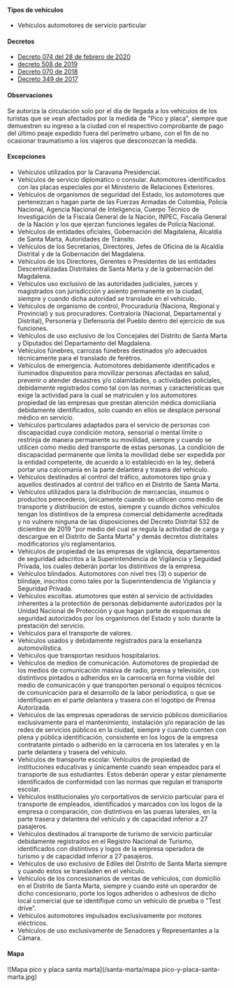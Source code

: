 #### Tipos de vehículos

- Vehículos automotores de servicio particular

#### Decretos

- [Decreto 074 del 28 de febrero de 2020](/santa-marta/decreto-074-del-28-de-febrero-de-2020.pdf)
- [decreto 508 de 2019](https://www.santamarta.gov.co/sites/default/files/decreto_508_de_4_dic_2019.pdf)
- [Decreto 070 de 2018](/santa-marta/decreto-070-de-2018.pdf)
- [Decreto 349 de 2017](/santa-marta/decreto-349-de-2017.pdf)

#### Observaciones

Se autoriza la circulación solo por el día de llegada a los vehículos de los turistas que se vean afectados por la medida de "Pico y placa", siempre que demuestren su ingreso a la ciudad con el respectivo comprobante de pago del último peaje expedido fuera del perímetro urbano, con el fin de no ocasionar traumatismo a los viajeros que desconozcan la medida.

#### Excepciones

- Vehículos utilizados por la Caravana Presidencial.
- Vehículos de servicio diplomático o consular. Automotores identificados con las placas especiales por el Ministerio de Relaciones Exteriores.
- Vehículos de organismos de seguridad del Estado, los automotores que pertenezcan o hagan parte de las Fuerzas Armadas de Colombia, Policía Nacional, Agencia Nacional de Inteligencia, Cuerpo Técnico de Investigación de la Fiscaía General de la Nación, INPEC, Fiscalía General de la Nación y los que ejerzan funciones legales de Policía Nacional.
- Vehículos de entidades oficiales, Gobernación del Magdalena, Alcaldía de Santa Marta, Autoridades de Tránsito.
- Vehículos de los Secretarios, Directores, Jefes de Oficina de la Alcaldía Distrital y de la Gobernación del Magdalena.
- Vehículos de los Directores, Gerentes o Presidentes de las entidades Descentralizadas Distritales de Santa Marta y de la gobernación del Magdalena.
- Vehículos uso exclusivo de las autoridades judiciales, jueces y magistrados con jurisdicción y asiento permanente en la ciudad, siempre y cuando dicha autoridad se translade en el vehículo.
- Vehículos de organismo de control, Procuraduría (Naciona, Regional y Provincial) y sus procuradores. Contraloría (Nacional, Departamental y Distrital), Personería y Defensoría del Pueblo dentro del ejercicio de sus funciones.
- Vehículos de uso exclusivo de los Concejales del Distrito de Santa Marta y Diputados del Departamento del Magdalena.
- Vehículos fúnebres, carrozas fúnebres destinados y/o adecuados técnicamente para el translado de ferétros.
- Vehículos de emergencia. Automotores debidamente identificados e iluminados dispuestos para movilizar personas afectadas en salud, prevenir o atender desastres y/o calamidades, o actividades policiales, debidamente registrados como tal con las normas y características que exige la actividad para la cual se matriculen y los automotores propiedad de las empresas que prestan atención médica domiciliaria debidamente identificados, solo cuando en ellos se desplace personal médico en servicio.
- Vehículos particulares adaptados para el servicio de personas con discapacidad cuya condición motora, sensorial o mental límite o restrinja de manera permanente su movilidad, siempre y cuando se utilicen como medio ded transporte de estas personas. La condición de discapacidad permanente que limita la movilidad debe ser expedida por la entidad competente, de acuerdo a lo establecido en la ley, deberá portar una calcomanía en la parte delantera y trasera del vehículo.
- Vehículos destinados al control del tráfico, automotores tipo grúa y aquellos destinados al control del tráfico en el Distrito de Santa Marta.
- Vehículos utilizados para la distribución de mercancías, insumos o productos perecederos, únicamente cuando se utilicen como medio de transporte y distribución de estos, siempre y cuando dichos vehículos tengan los distintivos de la empresa comercial debidamente acreditada y no vulnere ninguna de las disposiciones del Decreto Distrital 532 de diciembre de 2019 "por medio del cual se regula la actividad de carga y descargue en el Distrito de Santa Marta" y demás decretos distritales modificatorios y/o reglamentarios.
- Vehículos de propiedad de las empresas de vigilancia, departamentos de seguridad adscritos a la Superintendencia de Vigilancia y Seguidad Privada, los cuales deberán portar los distintivos de la empresa.
- Vehículos blindados. Automotores con nivel tres (3) o superior de blindaje, inscritos como tales por la Superintendencia de Vigilancia y Seguridad Privada.
- Vehículos escoltas. atumotores que estén al servicio de actividades inherentes a la protectión de personas debidamente autorizados por la Unidad Nacional de Protección y que hagan parte de esquemas de seguridad autorizados por los organismos del Estado y solo durante la prestación del servicio.
- Vehículos para el transporte de valores.
- Vehículos usados y debidamente registrados para la enseñanza automovilística.
- Vehículos que transportan residuos hospitalarios.
- Vehículos de medios de comunicación. Automotores de propiedad de los medios de comunicación masiva de radio, prensa y televisión, con distintivos pintados o adheridos en la carrocería en forma visible del medio de comunicacón y que transporten personal o equipos técnicos de comunicación para el desarrollo de la labor periodística, o que se identifiquen en el parte delantera y trasera con el logotipo de Prensa Autorizada.
- Vehículos de las empresas operadoras de servicio públicos domiciliarios exclusivamente para el mantenimiento, instalación y/o reparación de las redes de servicios públicos en la ciudad, siempre y cuando cuenten con plena y pública identificación, consistente en los logos de la empresa contratante pintado o adherido en la carrocería en los laterales y en la parte delantera y trasera del vehículo.
- Vehículos de transporte escolar. Vehículos de propiedad de instituciones educativas y únicamente cuando sean empeados para el transporte de sus estudiantes. Estos deberán operar y estar plenamente identificados de conformidad con las normas que regulan el transporte escolar.
- Vehículos institucionales y/o corportativos de servicio particular para el transporte de empleados, identificados y marcados con los logos de la empresa o comparación, con distintivos en las pueras laterales, en la parte trasera y delantera del vehículo y de capacidad inferior a 27 pasajeros.
- Vehículos destinados al transporte de turismo de servicio particular debidamente registrados en el Registro Nacional de Turismo, identificados con distintivos y logos de la empresa operadora de turismo y de capacidad inferior a 27 pasajeros.
- Vehículos de uso exclusivo de Ediles del Distrito de Santa Marta siempre y cuando estos se transladen en el vehículo.
- Vehículos de los concesionarios de ventas de vehículos, con domicilio en el Distrito de Santa Marta, siempre y cuando esté un operardor de dicho concesionario, porte los logos adheridos o adhesivos de dicho local comercial que se identifique como un vehículo de prueba o "Test drive".
- Vehículos automotores impulsados exclusivamente por motores eléctricos.
- Vehículos de uso exclusivamente de Senadores y Representantes a la Cámara.

#### Mapa

![Mapa pico y placa santa marta](/santa-marta/mapa pico-y-placa-santa-marta.jpg)
